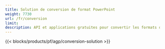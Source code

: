 ```yaml
---
title: Solution de conversion de format PowerPoint
weight: 7730
url: /fr/conversion
limit: 
description: API et applications gratuites pour convertir les formats de fichiers PPT, PPTX, POTX, POTM et ODP
---
```


{{< blocks/products/pf/agp/conversion-solution >}} 